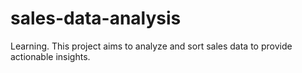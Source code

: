 # sales-data-analysis
Learning.
This project aims to analyze and sort sales data to provide actionable insights.
